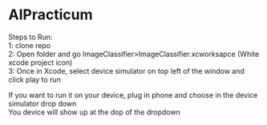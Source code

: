 # AIPracticum

Steps to Run: \
1: clone repo \
2: Open folder and go ImageClassifier>ImageClassifier.xcworksapce (White xcode project icon)\
3: Once in Xcode, select device simulator on top left of the window and click play to run

If you want to run it on your device, plug in phone and choose in the device simulator drop down\
You device will show up at the dop of the dropdown
